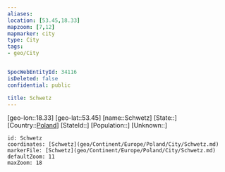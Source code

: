 ```yaml
---
aliases: 
location: [53.45,18.33]
mapzoom: [7,12] 
mapmarker: city 
type: City
tags:
- geo/City


SpocWebEntityId: 34116
isDeleted: false
confidential: public

title: Schwetz
---
```

[geo-lon::18.33]
[geo-lat::53.45]
[name::Schwetz]
[State::]
[Country::[Poland](geo/Continent/Europe/Poland.md)]
[StateId::]
[Population::]
[Unknown::]


```leaflet
id: Schwetz
coordinates: [Schwetz](geo/Continent/Europe/Poland/City/Schwetz.md)
markerFile: [Schwetz](geo/Continent/Europe/Poland/City/Schwetz.md)
defaultZoom: 11 
maxZoom: 18
```


